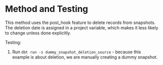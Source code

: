 # Method and Testing

This method uses the post_hook feature to delete records from snapshots. 
The deletion date is assigned in a project variable, which makes it 
less likely to change unless done explicitly.

Testing:
1. Run `dbt run -s dummy_snapshot_deletion_source` - because this example
   is about deletion, we are manually creating a dummy snapshot.